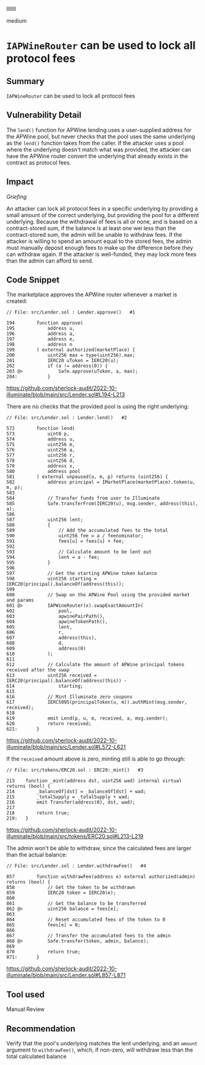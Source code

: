 IllIllI

medium

# `IAPWineRouter` can be used to lock all protocol fees

## Summary

`IAPWineRouter` can be used to lock all protocol fees


## Vulnerability Detail

The `lend()` function for APWine lending uses a user-supplied address for the APWine pool, but never checks that the pool uses the same underlying as the `lend()` function takes from the caller. If the attacker uses a pool where the underlying doesn't match what was provided, the attacker can have the APWine router convert the underlying that already exists in the contract as protocol fees. 


## Impact

_Griefing_

An attacker can lock all protocol fees in a specific underlying by providing a small amount of the correct underlying, but providing the pool for a different underlying. Because the withdrawal of fees is all or none, and is based on a contract-stored sum, if the balance is at least one wei less than the contract-stored sum, the admin will be unable to withdraw fees. If the attacker is willing to spend an amount equal to the stored fees, the admin must manually deposit enough fees to make up the difference before they can withdraw again. If the attacker is well-funded, they may lock more fees than the admin can afford to send.


## Code Snippet

The marketplace approves the APWine router whenever a market is created:
```solidity
// File: src/Lender.sol : Lender.approve()   #1

194        function approve(
195            address u,
196            address a,
197            address e,
198            address n
199        ) external authorized(marketPlace) {
200            uint256 max = type(uint256).max;
201            IERC20 uToken = IERC20(u);
202            if (a != address(0)) {
203 @>             Safe.approve(uToken, a, max);
204:           }
```
https://github.com/sherlock-audit/2022-10-illuminate/blob/main/src/Lender.sol#L194-L213


There are no checks that the provided pool is using the right underlying:
```solidity
// File: src/Lender.sol : Lender.lend()   #2

572        function lend(
573            uint8 p,
574            address u,
575            uint256 m,
576            uint256 a,
577            uint256 r,
578            uint256 d,
579            address x,
580            address pool
581        ) external unpaused(u, m, p) returns (uint256) {
582            address principal = IMarketPlace(marketPlace).token(u, m, p);
583    
584            // Transfer funds from user to Illuminate
585            Safe.transferFrom(IERC20(u), msg.sender, address(this), a);
586    
587            uint256 lent;
588            {
589                // Add the accumulated fees to the total
590                uint256 fee = a / feenominator;
591                fees[u] = fees[u] + fee;
592    
593                // Calculate amount to be lent out
594                lent = a - fee;
595            }
596    
597            // Get the starting APWine token balance
598            uint256 starting = IERC20(principal).balanceOf(address(this));
599    
600            // Swap on the APWine Pool using the provided market and params
601 @>         IAPWineRouter(x).swapExactAmountIn(
602                pool,
603                apwinePairPath(),
604                apwineTokenPath(),
605                lent,
606                r,
607                address(this),
608                d,
609                address(0)
610            );
611    
612            // Calculate the amount of APWine principal tokens received after the swap
613            uint256 received = IERC20(principal).balanceOf(address(this)) -
614                starting;
615    
616            // Mint Illuminate zero coupons
617            IERC5095(principalToken(u, m)).authMint(msg.sender, received);
618    
619            emit Lend(p, u, m, received, a, msg.sender);
620            return received;
621:       }
```
https://github.com/sherlock-audit/2022-10-illuminate/blob/main/src/Lender.sol#L572-L621


If the `received` amount above is zero, minting still is able to go through:
```solidity
// File: src/tokens/ERC20.sol : ERC20:_mint()   #3

213    function _mint(address dst, uint256 wad) internal virtual returns (bool) {
214        _balanceOf[dst] = _balanceOf[dst] + wad;
215        _totalSupply = _totalSupply + wad;
216        emit Transfer(address(0), dst, wad);
217
218        return true;
219:   }
```
https://github.com/sherlock-audit/2022-10-illuminate/blob/main/src/tokens/ERC20.sol#L213-L219


The admin won't be able to withdraw, since the calculated fees are larger than the actual balance:
```solidity
// File: src/Lender.sol : Lender.withdrawFee()   #4

857        function withdrawFee(address e) external authorized(admin) returns (bool) {
858            // Get the token to be withdrawn
859            IERC20 token = IERC20(e);
860    
861            // Get the balance to be transferred
862 @>         uint256 balance = fees[e];
863    
864            // Reset accumulated fees of the token to 0
865            fees[e] = 0;
866    
867            // Transfer the accumulated fees to the admin
868 @>         Safe.transfer(token, admin, balance);
869    
870            return true;
871:       }
```
https://github.com/sherlock-audit/2022-10-illuminate/blob/main/src/Lender.sol#L857-L871


## Tool used

Manual Review


## Recommendation

Verify that the pool's underlying matches the lent underlying, and an `amount` argument to `withdrawFee()`, which, if non-zero, will withdraw less than the total calculated balance

